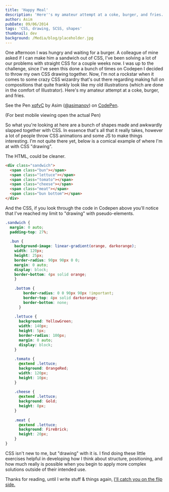 ```yaml
---
title: 'Happy Meal'
description: 'Here''s my amateur attempt at a coke, burger, and fries. So what you''re looking at here are a bunch of shapes made and awkwardly slapped together with CSS.'
author: Asim
pubDate: 09/06/2014
tags: 'CSS, drawing, SCSS, shapes'
thumbnail: dev
background: /Media/blog/placeholder.jpg
---
```


One afternoon I was hungry and waiting for a burger. A colleague of mine asked if I can make him a sandwich out of CSS, I've been solving a lot of our problems with straight CSS for a couple weeks now. I was up to the challenge, since I've seen this done a bunch of times on Codepen I decided to throw my own CSS drawing together. Now, I'm not a rockstar when it comes to some crazy CSS wizardry that's out there regarding making full on compositions that quite frankly look like my old illustrations (which are done in the comfort of Illustrator). Here's my amateur attempt at a coke, burger, and fries.   

<p data-height="450" data-theme-id="0" data-slug-hash="xqfvC" data-default-tab="result" data-user="asimanov" class='codepen'>See the Pen <a href='http://codepen.io/asimanov/pen/xqfvC/'>xqfvC</a> by Asim (<a href='http://codepen.io/asimanov'>@asimanov</a>) on <a href='http://codepen.io'>CodePen</a>.</p>
<script async src="//codepen.io/assets/embed/ei.js"></script>
(For best mobile viewing open the actual Pen)

So what you're looking at here are a bunch of shapes made and awkwardly slapped together with CSS. In essence that's all that it really takes, however a lot of people throw CSS animations and some JS to make things interesting. I'm not quite there yet, below is a comical example of where I'm at with CSS "drawing".

The HTML, could be cleaner.

```html
<div class="sandwich">
  <span class="bun"></span>
  <span class="lettuce"></span>
  <span class="tomato"></span>
  <span class="cheese"></span>
  <span class="meat"></span>
  <span class="bun bottom"></span>
</div> 
```

And the CSS, if you look through the code in Codepen above you'll notice that I've reached my limit to "drawing" with pseudo-elements.

```scss
.sandwich {
  margin: 0 auto;
  padding-top: 27%;
  
  .bun {
    background-image: linear-gradient(orange, darkorange);
    width: 120px;
    height: 25px;
    border-radius: 90px 90px 0 0;
    margin: 0 auto;
    display: block;
    border-bottom: 4px solid orange;
    }
  
    .bottom {
        border-radius: 0 0 90px 90px !important;
        border-top: 4px solid darkorange;
        border-bottom: none;
      }
    
    .lettuce {
      background: YellowGreen;
      width: 140px;
      height: 5px;
      border-radius: 100px;
      margin: 0 auto;
      display: block;
    }
  
    .tomato {
      @extend .lettuce;
      background: OrangeRed;
      width: 120px;
      height: 10px;
    }
  
    .cheese {
      @extend .lettuce;
      background: Gold;
      height: 8px;
    }
  
    .meat {
      @extend .lettuce;
      background: FireBrick;
      height: 20px;
    }
}
```

CSS isn't new to me, but "drawing" with it is. I find doing these little exercises helpful in developing how I think about structure, positioning, and how much really is possible when you begin to apply more complex solutions outside of their intended use.

Thanks for reading, until I write stuff &amp; things again, <a href="http://i.imgur.com/yjc1Ykq.gif" target="_blank">I'll catch you on the flip side.</a>
